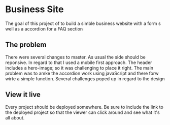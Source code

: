 # Business Site

The goal of this project of to build a simble business website with a form s well as a accordion for a FAQ section

## The problem

There were several changes to master. As usual the side should be reponsive. In regard to that I used a mobile first approach. The header includes a hero-image; so it was challenging to place it right. The main problem was to amke the accordion work using javaScript and there forw wirte a simple function. Several challenges poped up in regard to the design

## View it live
Every project should be deployed somewhere. Be sure to include the link to the deployed project so that the viewer can click around and see what it's all about.
